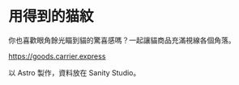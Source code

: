 # 用得到的猫紋

你也喜歡眼角餘光瞄到貓的驚喜感嗎？一起讓貓商品充滿視線各個角落。

https://goods.carrier.express

以 Astro 製作，資料放在 Sanity Studio。
